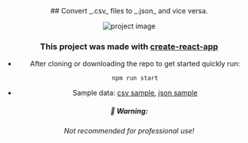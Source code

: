 <div align="center">
## Convert _.csv_ files to _.json_ and vice versa.

 ![project image](https://i.ibb.co/Dtc3kjQ/download.png)

### This project was made with [create-react-app](https://github.com/facebook/create-react-app)

* After cloning or downloading the repo to get started quickly run:

  `npm run start`
  
* Sample data:
  [csv sample](/sample_data/FL_insurance_sample.csv), [json sample](/sample_data/electronic-card-transaction-May-2019-csv-tables.json)

##### 🚨 Warning:
###### Not recommended for professional use!

</div>
